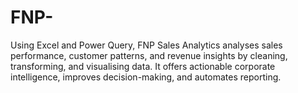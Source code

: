 # FNP-
Using Excel and Power Query, FNP Sales Analytics analyses sales performance, customer patterns, and revenue insights by cleaning, transforming, and visualising data. It offers actionable corporate intelligence, improves decision-making, and automates reporting.
